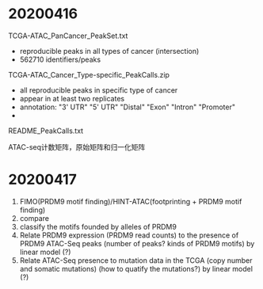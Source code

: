 # 20200416
TCGA-ATAC_PanCancer_PeakSet.txt
- reproducible peaks in all types of cancer (intersection)
- 562710 identifiers/peaks

TCGA-ATAC_Cancer_Type-specific_PeakCalls.zip
- all reproducible peaks in specific type of cancer
- appear in at least two replicates 
- annotation: "3' UTR"   "5' UTR"   "Distal"   "Exon"     "Intron"   "Promoter"
- 

README_PeakCalls.txt

ATAC-seq计数矩阵，原始矩阵和归一化矩阵

# 20200417
1. FIMO(PRDM9 motif finding)/HINT-ATAC(footprinting + PRDM9 motif finding)
2.  compare 
3. classify the motifs founded by alleles of PRDM9
4. Relate PRDM9 expression (PRDM9 read counts) to the presence of PRDM9 ATAC-Seq peaks (number of peaks? kinds of PRDM9 motifs) by linear model (?) 
5. Relate ATAC-Seq presence to mutation data in the TCGA (copy number and somatic mutations) (how to quatify the mutations?) by linear model (?)



<!--stackedit_data:
eyJoaXN0b3J5IjpbLTE3NDg1MzM1NTEsLTE0MjQwNDU2MTcsLT
Q0MzcxODM4NCwtMTA4MTIxMjAyOCwtNDczNjgyNzI3LDE1ODYw
Mzg2NTRdfQ==
-->
